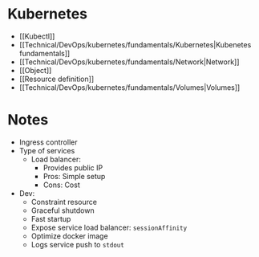 # Kubernetes
- [[Kubectl]]
- [[Technical/DevOps/kubernetes/fundamentals/Kubernetes|Kubenetes fundamentals]]
- [[Technical/DevOps/kubernetes/fundamentals/Network|Network]]
- [[Object]]
- [[Resource definition]]
- [[Technical/DevOps/kubernetes/fundamentals/Volumes|Volumes]]
# Notes
- Ingress controller
- Type of services
	- Load balancer: 
		- Provides public IP 
		- Pros: Simple setup
		- Cons: Cost
- Dev:
	- Constraint resource
	- Graceful shutdown
	- Fast startup
	- Expose service load balancer: `sessionAffinity`
	- Optimize docker image
	- Logs service push to `stdout`